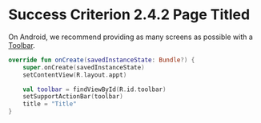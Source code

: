 # Success Criterion 2.4.2 Page Titled

On Android, we recommend providing as many screens as possible with a [Toolbar](https://developer.android.com/reference/androidx/appcompat/widget/Toolbar).

```kotlin
override fun onCreate(savedInstanceState: Bundle?) {
    super.onCreate(savedInstanceState)
    setContentView(R.layout.appt)

    val toolbar = findViewById(R.id.toolbar)
    setSupportActionBar(toolbar)
    title = "Title"
}
```
